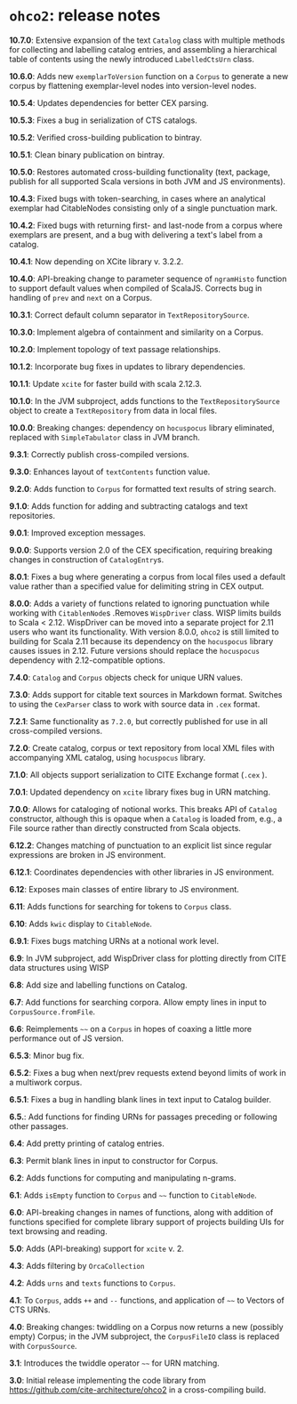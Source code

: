 # `ohco2`: release notes


**10.7.0**:  Extensive expansion of the text `Catalog` class with multiple methods for collecting and labelling catalog entries, and assembling a hierarchical table of contents using the newly introduced `LabelledCtsUrn` class.

**10.6.0**:  Adds new `exemplarToVersion` function on a `Corpus` to generate a new corpus by flattening exemplar-level nodes into version-level nodes.

**10.5.4**: Updates dependencies for better CEX parsing.

**10.5.3**: Fixes a bug in serialization of CTS catalogs.

**10.5.2**: Verified cross-building publication to bintray.

**10.5.1**: Clean binary publication on bintray.

**10.5.0**: Restores automated cross-building functionality (text, package, publish for all supported Scala versions in both JVM and JS environments).

**10.4.3**: Fixed bugs with token-searching, in cases where an analytical exemplar had CitableNodes consisting only of a single punctuation mark.

**10.4.2**: Fixed bugs with returning first- and last-node from a corpus where exemplars are present, and a bug with delivering a text's label from a catalog.

**10.4.1**:  Now depending on XCite library v. 3.2.2.

**10.4.0**:  API-breaking change to parameter sequence of `ngramHisto` function to support default values when compiled of ScalaJS.  Corrects bug in handling of `prev` and `next` on a Corpus.

**10.3.1**:  Correct default column separator in `TextRepositorySource`.

**10.3.0**:  Implement algebra of containment and similarity on a Corpus.

**10.2.0**: Implement topology of text passage relationships.

**10.1.2**: Incorporate bug fixes in updates to library dependencies.

**10.1.1**: Update `xcite` for faster build with scala 2.12.3.

**10.1.0**: In the JVM subproject, adds functions to the `TextRepositorySource` object to create a `TextRepository` from data in local files.

**10.0.0**:  Breaking changes:  dependency on `hocuspocus` library eliminated, replaced with `SimpleTabulator` class in JVM branch.


**9.3.1**:  Correctly publish cross-compiled versions.

**9.3.0**: Enhances layout of `textContents` function value.

**9.2.0**: Adds function to `Corpus` for formatted text results of string search.

**9.1.0**:  Adds function for adding and subtracting catalogs and text repositories.

**9.0.1**:  Improved exception messages.

**9.0.0**: Supports version 2.0 of the CEX specification, requiring breaking changes in construction of `CatalogEntry`s.


**8.0.1**:  Fixes a bug where generating a corpus from local files used a default value rather than a specified value for delimiting string in CEX output.


**8.0.0**:  Adds a variety of functions related to ignoring punctuation while working with `CitablenNode`s .Removes `WispDriver` class.  WISP limits builds to Scala < 2.12.  WispDriver can be moved into a separate project for 2.11 users who want its functionality. With version 8.0.0, `ohco2` is still limited to building for Scala 2.11 because its dependency on the `hocuspocus` library causes issues in 2.12.  Future versions should replace the `hocuspocus` dependency with 2.12-compatible options.

**7.4.0**: `Catalog` and `Corpus` objects check for unique URN values.

**7.3.0**:  Adds support for citable text sources in Markdown format.  Switches to using the `CexParser` class to work with source data in `.cex` format.


**7.2.1**: Same functionality as `7.2.0`, but correctly published for use in all cross-compiled versions.

**7.2.0**: Create catalog, corpus or text repository from local XML files with accompanying XML catalog, using `hocuspocus` library.

**7.1.0**:
 All objects support serialization to CITE Exchange format (`.cex` ).

**7.0.1**: Updated dependency on `xcite` library fixes bug in URN matching.


**7.0.0**: Allows for cataloging of notional works.  This breaks API of `Catalog` constructor, although this is opaque when a `Catalog` is loaded from, e.g., a File source rather than directly constructed from Scala objects.


**6.12.2**: Changes matching of punctuation to an explicit list since regular expressions are broken in JS environment.

**6.12.1**: Coordinates dependencies with other libraries in JS environment.

**6.12**: Exposes main classes of entire library to JS environment.

**6.11**: Adds functions for searching for tokens to `Corpus` class.

**6.10**: Adds `kwic` display to `CitableNode`.

**6.9.1**: Fixes bugs matching URNs at a notional work level.

**6.9**: In JVM subproject, add WispDriver class for plotting directly from CITE data structures using WISP

**6.8**:  Add size and labelling functions on Catalog.

**6.7**:  Add functions for searching corpora. Allow empty lines in input to `CorpusSource.fromFile`.

**6.6**: Reimplements `~~` on a `Corpus` in hopes of coaxing a little more performance out of JS version.

**6.5.3**: Minor bug fix.

**6.5.2**: Fixes a bug when next/prev requests extend beyond limits of work in a multiwork corpus.

**6.5.1**: Fixes a bug in handling blank lines in text input to Catalog builder.

**6.5.**: Add functions for finding URNs for passages preceding or following other passages.

**6.4**: Add pretty printing of catalog entries.

**6.3**: Permit blank lines in input to constructor for Corpus.

**6.2**: Adds functions for computing and manipulating n-grams.

**6.1**: Adds `isEmpty` function to `Corpus` and `~~` function to `CitableNode`.

**6.0**: API-breaking changes in names of functions, along with addition of functions specified for complete library support of projects building UIs for text browsing and reading.

**5.0**: Adds (API-breaking) support for `xcite` v. 2.

**4.3**:  Adds filtering by `OrcaCollection`

**4.2**: Adds `urns` and `texts` functions to `Corpus`.

**4.1**: To `Corpus`, adds `++` and `--` functions, and application of `~~` to Vectors of CTS URNs.

**4.0**: Breaking changes:  twiddling on a Corpus now returns a new (possibly empty) Corpus; in the JVM subproject, the `CorpusFileIO` class is replaced with `CorpusSource`.

**3.1**: Introduces the twiddle operator `~~` for URN matching.

**3.0**: Initial release implementing the code library from https://github.com/cite-architecture/ohco2 in a cross-compiling build.
